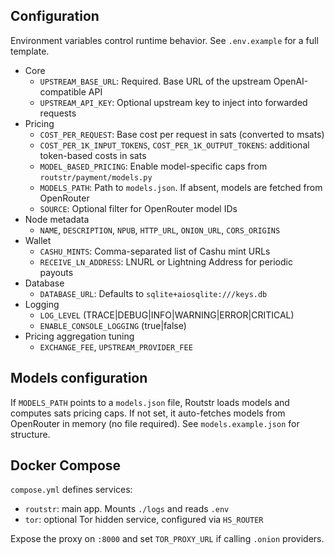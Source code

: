 ## Configuration

Environment variables control runtime behavior. See `.env.example` for a full template.

- Core
  - `UPSTREAM_BASE_URL`: Required. Base URL of the upstream OpenAI-compatible API
  - `UPSTREAM_API_KEY`: Optional upstream key to inject into forwarded requests
- Pricing
  - `COST_PER_REQUEST`: Base cost per request in sats (converted to msats)
  - `COST_PER_1K_INPUT_TOKENS`, `COST_PER_1K_OUTPUT_TOKENS`: additional token-based costs in sats
  - `MODEL_BASED_PRICING`: Enable model-specific caps from `routstr/payment/models.py`
  - `MODELS_PATH`: Path to `models.json`. If absent, models are fetched from OpenRouter
  - `SOURCE`: Optional filter for OpenRouter model IDs
- Node metadata
  - `NAME`, `DESCRIPTION`, `NPUB`, `HTTP_URL`, `ONION_URL`, `CORS_ORIGINS`
- Wallet
  - `CASHU_MINTS`: Comma-separated list of Cashu mint URLs
  - `RECEIVE_LN_ADDRESS`: LNURL or Lightning Address for periodic payouts
- Database
  - `DATABASE_URL`: Defaults to `sqlite+aiosqlite:///keys.db`
- Logging
  - `LOG_LEVEL` (TRACE|DEBUG|INFO|WARNING|ERROR|CRITICAL)
  - `ENABLE_CONSOLE_LOGGING` (true|false)
- Pricing aggregation tuning
  - `EXCHANGE_FEE`, `UPSTREAM_PROVIDER_FEE`

## Models configuration

If `MODELS_PATH` points to a `models.json` file, Routstr loads models and computes sats pricing caps. If not set, it auto-fetches models from OpenRouter in memory (no file required). See `models.example.json` for structure.

## Docker Compose

`compose.yml` defines services:

- `routstr`: main app. Mounts `./logs` and reads `.env`
- `tor`: optional Tor hidden service, configured via `HS_ROUTER`

Expose the proxy on `:8000` and set `TOR_PROXY_URL` if calling `.onion` providers.
